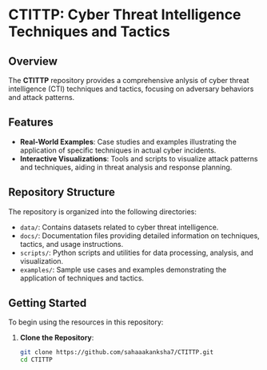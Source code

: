 # CTITTP: Cyber Threat Intelligence Techniques and Tactics

## Overview

The **CTITTP** repository provides a comprehensive anlysis of cyber threat intelligence (CTI) techniques and tactics, focusing on adversary behaviors and attack patterns. 


## Features

- **Real-World Examples**: Case studies and examples illustrating the application of specific techniques in actual cyber incidents.
- **Interactive Visualizations**: Tools and scripts to visualize attack patterns and techniques, aiding in threat analysis and response planning.

## Repository Structure

The repository is organized into the following directories:

- `data/`: Contains datasets related to cyber threat intelligence.
- `docs/`: Documentation files providing detailed information on techniques, tactics, and usage instructions.
- `scripts/`: Python scripts and utilities for data processing, analysis, and visualization.
- `examples/`: Sample use cases and examples demonstrating the application of techniques and tactics.

## Getting Started

To begin using the resources in this repository:

1. **Clone the Repository**:

   ```bash
   git clone https://github.com/sahaaakanksha7/CTITTP.git
   cd CTITTP
   ```

